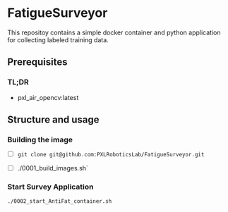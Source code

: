 # FatigueSurveyor

This repositoy contains a simple docker container and python application for collecting labeled training data.



## Prerequisites

### TL;DR
- pxl_air_opencv:latest





## Structure and usage

### Building the image



- [ ] `git clone git@github.com:PXLRoboticsLab/FatigueSurveyor.git`

- [ ]  ./0001_build_images.sh`

  

### Start Survey Application

`./0002_start_AntiFat_container.sh`



